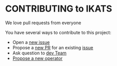 # CONTRIBUTING to IKATS

We love pull requests from everyone

You have several ways to contribute to this project:

* Open a [new issue](https://github.com/IKATS/IKATS/issues)
* Propose a [new PR](https://github.com/IKATS/IKATS/pulls) for an existing [issue](https://github.com/IKATS/IKATS/issues)
* Ask question to [dev Team](mailto:dev@ikats.org)
* [Propose a new operator](CONTRIBUTING.operator.md)